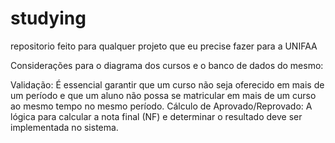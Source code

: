 # studying
repositorio feito para qualquer projeto que eu precise fazer para a UNIFAA 




Considerações para o diagrama dos cursos e o banco de dados  do mesmo:


Validação: É essencial garantir que um curso não seja oferecido em mais de um período e que um aluno não possa se matricular em mais de um curso ao mesmo tempo no mesmo período.
Cálculo de Aprovado/Reprovado: A lógica para calcular a nota final (NF) e determinar o resultado deve ser implementada no sistema.
